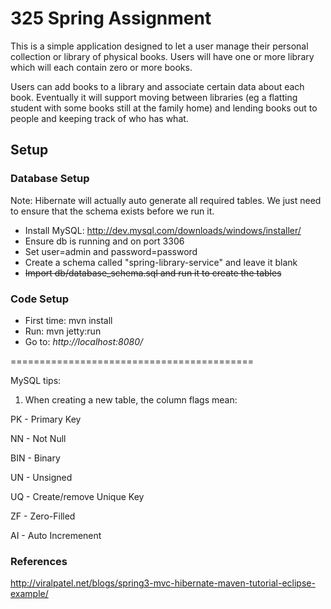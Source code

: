 # 325 Spring Assignment

This is a simple application designed to let a user manage their personal collection or library of physical books. Users will have one or more library which will each contain zero or more books.

Users can add books to a library and associate certain data about each book. Eventually it will support moving between libraries (eg a flatting student with some books still at the family home) and lending books out to people and keeping track of who has what.

## Setup

### Database Setup

Note: Hibernate will actually auto generate all required tables. We just need to ensure that the schema exists before we run it.

* Install MySQL:      http://dev.mysql.com/downloads/windows/installer/
* Ensure db is running and on port 3306
* Set user=admin and password=password
* Create a schema called "spring-library-service" and leave it blank
* ~~Import db/database_schema.sql and run it to create the tables~~

### Code Setup

* First time:         mvn install
* Run:                mvn jetty:run
* Go to:              _http://localhost:8080/_

==========================================

MySQL tips:

1. When creating a new table, the column flags mean:

PK - Primary Key

NN - Not Null 

BIN - Binary

UN - Unsigned

UQ - Create/remove Unique Key

ZF - Zero-Filled

AI - Auto Incremenent

### References

http://viralpatel.net/blogs/spring3-mvc-hibernate-maven-tutorial-eclipse-example/
